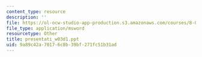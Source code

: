 ```yaml
---
content_type: resource
description: ''
file: https://ol-ocw-studio-app-production.s3.amazonaws.com/courses/8-02t-electricity-and-magnetism-spring-2005/9a89c42a70176c8b39bf271fc51b31ad_presentati_w03d1.ppt
file_type: application/msword
resourcetype: Other
title: presentati_w03d1.ppt
uid: 9a89c42a-7017-6c8b-39bf-271fc51b31ad
---
```

